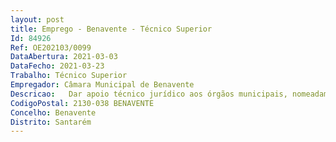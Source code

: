 ```yaml
--- 
layout: post
title: Emprego - Benavente - Técnico Superior
Id: 84926
Ref: OE202103/0099
DataAbertura: 2021-03-03
DataFecho: 2021-03-23
Trabalho: Técnico Superior
Empregador: Câmara Municipal de Benavente
Descricao:   Dar apoio técnico jurídico aos órgãos municipais, nomeadamente, presidente, vereadores e a todas as unidades orgânicas municipais, no âmbito das respetivas áreas de competências    Elaborar os pareceres solicitados e informações relativas a reclamações ou recursos graciosos e contenciosos, petições ou exposições   Garantir a instrução, intervenção e elaboração de propostas de decisão nos processos graciosos, designadamente, nos processos de contratação pública, de contraordenação e disciplinares   Prestar apoio nos processos judiciais interpostos pela Câmara ou contra ela e garantir todo o apoio se o patrocínio for assegurado por mandatário alheio ao gabinete.
CodigoPostal: 2130-038 BENAVENTE
Concelho: Benavente
Distrito: Santarém
--- 
```

